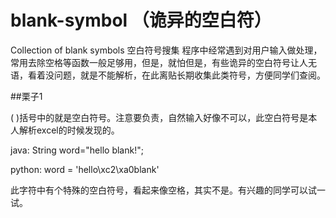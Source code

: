 # blank-symbol （诡异的空白符）

Collection of blank symbols 空白符号搜集
程序中经常遇到对用户输入做处理，常用去除空格等函数一般足够用，但是，就怕但是，有些诡异的空白符号让人无语，看着没问题，就是不能解析，在此离贴长期收集此类符号，方便同学们查阅。

##栗子1

( )括号中的就是空白符号。注意要负责，自然输入好像不可以，此空白符号是本人解析excel的时候发现的。
 
java: String word="hello blank!";

python: word = 'hello\xc2\xa0blank'

此字符中有个特殊的空白符号，看起来像空格，其实不是。有兴趣的同学可以试一试。

